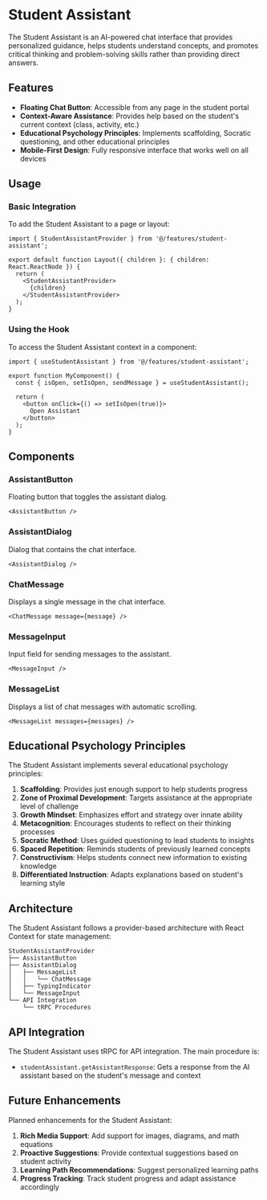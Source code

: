 # Student Assistant

The Student Assistant is an AI-powered chat interface that provides personalized guidance, helps students understand concepts, and promotes critical thinking and problem-solving skills rather than providing direct answers.

## Features

- **Floating Chat Button**: Accessible from any page in the student portal
- **Context-Aware Assistance**: Provides help based on the student's current context (class, activity, etc.)
- **Educational Psychology Principles**: Implements scaffolding, Socratic questioning, and other educational principles
- **Mobile-First Design**: Fully responsive interface that works well on all devices

## Usage

### Basic Integration

To add the Student Assistant to a page or layout:

```tsx
import { StudentAssistantProvider } from '@/features/student-assistant';

export default function Layout({ children }: { children: React.ReactNode }) {
  return (
    <StudentAssistantProvider>
      {children}
    </StudentAssistantProvider>
  );
}
```

### Using the Hook

To access the Student Assistant context in a component:

```tsx
import { useStudentAssistant } from '@/features/student-assistant';

export function MyComponent() {
  const { isOpen, setIsOpen, sendMessage } = useStudentAssistant();
  
  return (
    <button onClick={() => setIsOpen(true)}>
      Open Assistant
    </button>
  );
}
```

## Components

### AssistantButton

Floating button that toggles the assistant dialog.

```tsx
<AssistantButton />
```

### AssistantDialog

Dialog that contains the chat interface.

```tsx
<AssistantDialog />
```

### ChatMessage

Displays a single message in the chat interface.

```tsx
<ChatMessage message={message} />
```

### MessageInput

Input field for sending messages to the assistant.

```tsx
<MessageInput />
```

### MessageList

Displays a list of chat messages with automatic scrolling.

```tsx
<MessageList messages={messages} />
```

## Educational Psychology Principles

The Student Assistant implements several educational psychology principles:

1. **Scaffolding**: Provides just enough support to help students progress
2. **Zone of Proximal Development**: Targets assistance at the appropriate level of challenge
3. **Growth Mindset**: Emphasizes effort and strategy over innate ability
4. **Metacognition**: Encourages students to reflect on their thinking processes
5. **Socratic Method**: Uses guided questioning to lead students to insights
6. **Spaced Repetition**: Reminds students of previously learned concepts
7. **Constructivism**: Helps students connect new information to existing knowledge
8. **Differentiated Instruction**: Adapts explanations based on student's learning style

## Architecture

The Student Assistant follows a provider-based architecture with React Context for state management:

```
StudentAssistantProvider
├── AssistantButton
├── AssistantDialog
│   ├── MessageList
│   │   └── ChatMessage
│   ├── TypingIndicator
│   └── MessageInput
└── API Integration
    └── tRPC Procedures
```

## API Integration

The Student Assistant uses tRPC for API integration. The main procedure is:

- `studentAssistant.getAssistantResponse`: Gets a response from the AI assistant based on the student's message and context

## Future Enhancements

Planned enhancements for the Student Assistant:

1. **Rich Media Support**: Add support for images, diagrams, and math equations
2. **Proactive Suggestions**: Provide contextual suggestions based on student activity
3. **Learning Path Recommendations**: Suggest personalized learning paths
4. **Progress Tracking**: Track student progress and adapt assistance accordingly
